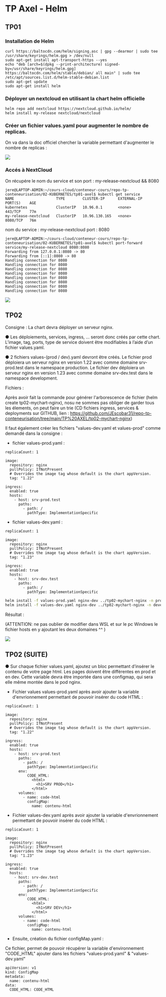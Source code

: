 # TP Axel - Helm

## TP01

### Installation de Helm

```bash=
curl https://baltocdn.com/helm/signing.asc | gpg --dearmor | sudo tee /usr/share/keyrings/helm.gpg > /dev/null
sudo apt-get install apt-transport-https --yes
echo "deb [arch=$(dpkg --print-architecture) signed-by=/usr/share/keyrings/helm.gpg] https://baltocdn.com/helm/stable/debian/ all main" | sudo tee /etc/apt/sources.list.d/helm-stable-debian.list
sudo apt-get update
sudo apt-get install helm
```

### Déployer un nextcloud en utilisant la chart helm officielle

```bash=
helm repo add nextcloud https://nextcloud.github.io/helm/
helm install my-release nextcloud/nextcloud
```

### Créer un fichier values.yaml pour augmenter le nombre de replicas.

On va dans la doc officiel chercher la variable permettant d'augmenter le nombre de replicas : 

![](https://i.imgur.com/XNQevTW.png)

### Accés à NextCloud

On récupére le nom du service et son port : my-release-nextcloud && 8080
```bash=
jere@LAPTOP-ADMIN:~/cours-cloud/conteneur-cours/repo-tp-conteneurisation/02-KUBERNETES/tp01-axel$ kubectl get service
NAME                   TYPE        CLUSTER-IP      EXTERNAL-IP   PORT(S)    AGE
kubernetes             ClusterIP   10.96.0.1       <none>        443/TCP    77m
my-release-nextcloud   ClusterIP   10.96.130.165   <none>        8080/TCP   76m
```
nom du service : my-release-nextcloud
port : 8080

```bash=
jere@LAPTOP-ADMIN:~/cours-cloud/conteneur-cours/repo-tp-conteneurisation/02-KUBERNETES/tp01-axel$ kubectl port-forward service/my-release-nextcloud 8080:8080
Forwarding from 127.0.0.1:8080 -> 80
Forwarding from [::1]:8080 -> 80    
Handling connection for 8080
Handling connection for 8080
Handling connection for 8080
Handling connection for 8080
Handling connection for 8080
Handling connection for 8080
Handling connection for 8080
Handling connection for 8080
```

![](https://i.imgur.com/WD33mTR.png)

## TP02

Consigne : La chart devra déployer un serveur nginx.
 
● Les déploiements, services, ingress, … seront donc créés par cette chart.
L’image, tag, ports, type de service doivent être modifiables à l’aide d’un fichier values.yaml.


● 2 fichiers values-(prod / dev).yaml devront être créés.
Le fichier prod déploiera un serveur nginx en version 1.22 avec comme domaine srv-prod.test
dans le namespace production.
Le fichier dev déploiera un serveur nginx en version 1.23 avec comme domaine srv-dev.test
dans le namespace development. 

 
Fichiers :

Après avoir fait la commande pour générer l'arborescence de fichier (helm create tp02-mychart-nginx), nosu ne sommes pas obliger de garder tous les élements, on peut faire un trie (CD fichiers ingress, services & deployments sur GITHUB, lien : https://github.com/JEscobar31/repo-tp-conteneurisation/tree/main/TP%20AXEL/tp02-mychart-nginx)

Il faut également créer les fichiers "values-dev.yaml et values-prod" comme demandé dans la consigne :

* fichier values-prod.yaml : 

```bash=
replicaCount: 1

image:
  repository: nginx
  pullPolicy: IfNotPresent
  # Overrides the image tag whose default is the chart appVersion.
  tag: "1.22"
  
ingress:
  enabled: true
  hosts:
    - host: srv-prod.test
      paths:
        - path: /
          pathType: ImplementationSpecific
```

* fichier values-dev.yaml : 

```bash=
replicaCount: 1

image:
  repository: nginx
  pullPolicy: IfNotPresent
  # Overrides the image tag whose default is the chart appVersion.
  tag: "1.23"
  
ingress:
  enabled: true
  hosts:
    - host: srv-dev.test
      paths:
        - path: /
          pathType: ImplementationSpecific

```

 
```bash
helm install -f values-prod.yaml nginx-dev ../tp02-mychart-nginx -n production --create-namespace
helm install -f values-dev.yaml nginx-dev ../tp02-mychart-nginx -n development --create-namespace
```
 
Résultat : 
 
(ATTENTION: ne pas oublier de modifier dans WSL et sur le pc Windows le fichier hosts en y ajoutant les deux domaines ^^ )
 
![](https://i.imgur.com/HO3vBf7.png)


## TP02 (SUITE)


● Sur chaque fichier values.yaml, ajoutez un bloc permettant d’insérer le contenu de votre page
html. Les pages doivent être différentes en prod et en dev.
Cette variable devra être importée dans une configmap, qui sera elle même montée dans le pod
nginx.

* Fichier values values-prod.yaml après avoir ajouter la variable d'envrionnement permettant de pouvoir insérer du code HTML :

```bash=
replicaCount: 1

image:
  repository: nginx
  pullPolicy: IfNotPresent
  # Overrides the image tag whose default is the chart appVersion.
  tag: "1.22"
  
ingress:
  enabled: true
  hosts:
    - host: srv-prod.test
      paths:
        - path: /
          pathType: ImplementationSpecific
      env:
          CODE_HTML: 
            <html>
              <h1>SRV PROD</h1>
            </html>
      volumes:
        - name: code-html
          configMap:
            name: contenu-html
```

* Fichier values-dev.yaml après avoir ajouter la variable d'envrionnement permettant de pouvoir insérer du code HTML :

```bash=
replicaCount: 1

image:
  repository: nginx
  pullPolicy: IfNotPresent
  # Overrides the image tag whose default is the chart appVersion.
  tag: "1.23"
  
ingress:
  enabled: true
  hosts:
    - host: srv-dev.test
      paths:
        - path: /
          pathType: ImplementationSpecific
      env:
          CODE_HTML: 
            <html>
              <h1>SRV DEV</h1>
            </html>
      volumes:
        - name: code-html
          configMap:
            name: contenu-html
```

* Ensuite, création du fichier configMap.yaml :

Ce fichier, permet de pouvoir récupérer la variable d'environnement "CODE_HTML" ajouter  dans les fichiers "values-prod.yaml" & "values-dev.yaml"

```bash=
apiVersion: v1
kind: ConfigMap
metadata:
  name: contenu-html
data:
  CODE_HTML: CODE_HTML
```


